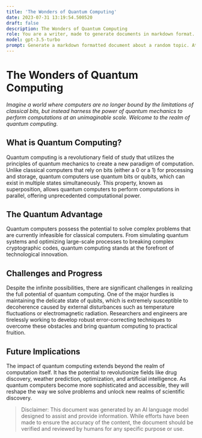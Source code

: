 ```yaml
---
title: 'The Wonders of Quantum Computing'
date: 2023-07-31 13:19:54.500520
draft: false
description: The Wonders of Quantum Computing
role: You are a writer, made to generate documents in markdown format. It is very important that all of the documents you generate are in valid markdown format.
model: gpt-3.5-turbo
prompt: Generate a markdown formatted document about a random topic. At the bottom, include a disclaimer explaining that the document was generated by you. The first line of the document should be the title. Make sure that the entire document is in proper markdown format, using a mix of various tags to make the document visually appealing.
---
```


# The Wonders of Quantum Computing

*Imagine a world where computers are no longer bound by the limitations of classical bits, but instead harness the power of quantum mechanics to perform computations at an unimaginable scale. Welcome to the realm of quantum computing.*

## What is Quantum Computing?

Quantum computing is a revolutionary field of study that utilizes the principles of quantum mechanics to create a new paradigm of computation. Unlike classical computers that rely on bits (either a 0 or a 1) for processing and storage, quantum computers use quantum bits or qubits, which can exist in multiple states simultaneously. This property, known as superposition, allows quantum computers to perform computations in parallel, offering unprecedented computational power.

## The Quantum Advantage

Quantum computers possess the potential to solve complex problems that are currently infeasible for classical computers. From simulating quantum systems and optimizing large-scale processes to breaking complex cryptographic codes, quantum computing stands at the forefront of technological innovation.

## Challenges and Progress

Despite the infinite possibilities, there are significant challenges in realizing the full potential of quantum computing. One of the major hurdles is maintaining the delicate state of qubits, which is extremely susceptible to decoherence caused by external disturbances such as temperature fluctuations or electromagnetic radiation. Researchers and engineers are tirelessly working to develop robust error-correcting techniques to overcome these obstacles and bring quantum computing to practical fruition.

## Future Implications

The impact of quantum computing extends beyond the realm of computation itself. It has the potential to revolutionize fields like drug discovery, weather prediction, optimization, and artificial intelligence. As quantum computers become more sophisticated and accessible, they will reshape the way we solve problems and unlock new realms of scientific discovery.

> Disclaimer: This document was generated by an AI language model designed to assist and provide information. While efforts have been made to ensure the accuracy of the content, the document should be verified and reviewed by humans for any specific purpose or use.